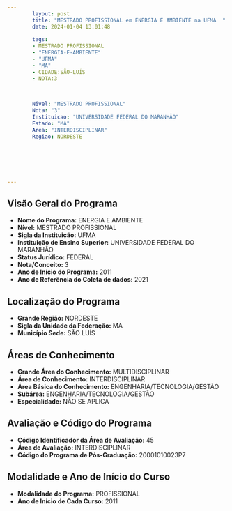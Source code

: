 ```yaml
---
        layout: post
        title: "MESTRADO PROFISSIONAL em ENERGIA E AMBIENTE na UFMA  "
        date: 2024-01-04 13:01:48
     
        tags:
        - MESTRADO PROFISSIONAL
        - "ENERGIA-E-AMBIENTE"
        - "UFMA"
        - "MA"
        - CIDADE:SÃO-LUÍS
        - NOTA:3
        
       

        Nivel: "MESTRADO PROFISSIONAL"
        Nota: "3"
        Instituicao: "UNIVERSIDADE FEDERAL DO MARANHÃO"
        Estado: "MA"
        Area: "INTERDISCIPLINAR"
        Regiao: NORDESTE
        
        
        
        
        
        
---
```

## Visão Geral do Programa
- **Nome do Programa:** ENERGIA E AMBIENTE
- **Nível:** MESTRADO PROFISSIONAL
- **Sigla da Instituição:** UFMA
- **Instituição de Ensino Superior:** UNIVERSIDADE FEDERAL DO MARANHÃO
- **Status Jurídico:** FEDERAL
- **Nota/Conceito:** 3
- **Ano de Início do Programa:** 2011
- **Ano de Referência do Coleta de dados:** 2021

## Localização do Programa
- **Grande Região:** NORDESTE
- **Sigla da Unidade da Federação:** MA
- **Município Sede:** SÃO LUÍS

## Áreas de Conhecimento
- **Grande Área do Conhecimento:** MULTIDISCIPLINAR
- **Área de Conhecimento:** INTERDISCIPLINAR
- **Área Básica do Conhecimento:** ENGENHARIA/TECNOLOGIA/GESTÃO
- **Subárea:** ENGENHARIA/TECNOLOGIA/GESTÃO
- **Especialidade:** NÃO SE APLICA

## Avaliação e Código do Programa
- **Código Identificador da Área de Avaliação:** 45
- **Área de Avaliação:** INTERDISCIPLINAR
- **Código do Programa de Pós-Graduação:** 20001010023P7


## Modalidade e Ano de Início do Curso
- **Modalidade do Programa:** PROFISSIONAL
- **Ano de Início de Cada Curso:** 2011
